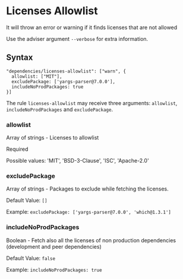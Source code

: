 # Licenses Allowlist

It will throw an error or warning if it finds licenses that are not allowed

Use the adviser argument `--verbose` for extra information.

## Syntax

```
"dependencies/licenses-allowlist": ["warn", {
  allowlist: ["MIT"],
  excludePackage: ['yargs-parser@7.0.0'],
  includeNoProdPackages: true
}]
```

The rule `licenses-allowlist` may receive three arguments: `allowlist`, `includeNoProdPackages` and `excludePackage`.

### allowlist

Array of strings - Licenses to allowlist

Required

Possible values: 'MIT', 'BSD-3-Clause', 'ISC', 'Apache-2.0'

### excludePackage

Array of strings - Packages to exclude while fetching the licenses.

Default Value: `[]`

Example: `excludePackage: ['yargs-parser@7.0.0', 'which@1.3.1']`

### includeNoProdPackages

Boolean - Fetch also all the licenses of non production dependencies (development and peer dependencies)

Default Value: `false`

Example: `includeNoProdPackages: true`
